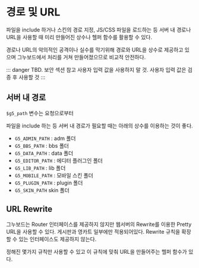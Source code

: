 # 경로 및 URL

파일을 include 하거나 스킨의 경로 지정, JS/CSS 파일을 로드하는 등 서버 내 경로나 URL을 사용할 때 미리 만들어진 상수나 헬퍼 함수를 활용할 수 있다.

경로나 URL의 악의적인 공격이나 실수를 막기위해 경로와 URL을 상수로 제공하고 있으며 그누보드에서 처리를 거쳐 만들어졌으므로 비교적 안전하다.

::: danger
TBD. 보안 섹션 참고
사용자 입력 값을 사용하지 말 것. 사용자 입력 값은 검증 후 사용할 것
:::

## 서버 내 경로

`$g5_path` 변수는 요청으로부터 

파일을 include 하는 등 서버 내 경로가 필요할 때는 아래의 상수를 이용하는 것이 좋다.

- `G5_ADMIN_PATH` : adm 폴더
- `G5_BBS_PATH` : bbs 폴더
- `G5_DATA_PATH` : data 폴더
- `G5_EDITOR_PATH` : 에디터 플러그인 폴더
- `G5_LIB_PATH` : lib 폴더
- `G5_MOBILE_PATH` : 모바일 스킨 폴더
- `G5_PLUGIN_PATH` : plugin 폴더
- `G5_SKIN_PATH` skin 폴더

## URL Rewrite

그누보드는 Router 인터페이스를 제공하지 않지만 웹서버의 Rewrite를 이용한 Pretty URL을 사용할 수 있다. 게시판과 영카트 일부에만 적용되어있다. Rewrite 규칙을 확장할 수 있는 인터페이스도 제공하지 않는다.

정해진 몇가지 규칙만 사용할 수 있고 이 규칙에 맞춰 URL을 만들어주는 헬퍼 함수가 있다.
